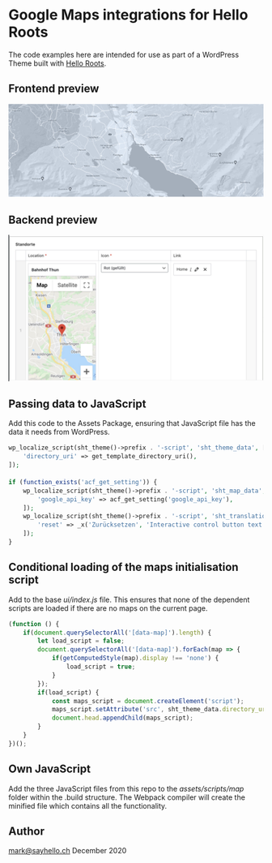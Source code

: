 # Google Maps integrations for Hello Roots

The code examples here are intended for use as part of a WordPress Theme built with [Hello Roots](https://github.com/SayHelloGmbH/hello-roots).

## Frontend preview

![Preview Frontend](./location-map-frontend.jpg)

## Backend preview

![Preview Frontend](./location-map-backend.jpg)

## Passing data to JavaScript

Add this code to the Assets Package, ensuring that JavaScript file has the data it needs from WordPress.

```php
wp_localize_script(sht_theme()->prefix . '-script', 'sht_theme_data', [
	'directory_uri' => get_template_directory_uri(),
]);

if (function_exists('acf_get_setting')) {
	wp_localize_script(sht_theme()->prefix . '-script', 'sht_map_data', [
		'google_api_key' => acf_get_setting('google_api_key'),
	]);
	wp_localize_script(sht_theme()->prefix . '-script', 'sht_translations', [
		'reset' => _x('Zurücksetzen', 'Interactive control button text', 'sht'),
	]);
}
```

## Conditional loading of the maps initialisation script

Add to the base _ui/index.js_ file. This ensures that none of the dependent scripts are loaded 
if there are no maps on the current page.

```javascript
(function () {
	if(document.querySelectorAll('[data-map]').length) {
		let load_script = false;
		document.querySelectorAll('[data-map]').forEach(map => {
			if(getComputedStyle(map).display !== 'none') {
				load_script = true;
			}
		});
		if(load_script) {
			const maps_script = document.createElement('script');
			maps_script.setAttribute('src', sht_theme_data.directory_uri + '/assets/scripts/maps.min.js');
			document.head.appendChild(maps_script);
		}
	}
})();
```

## Own JavaScript

Add the three JavaScript files from this repo to the _assets/scripts/map_ folder within the .build structure. 
The Webpack compiler will create the minified file which contains all the functionality.

## Author

mark@sayhello.ch December 2020
